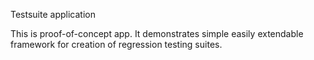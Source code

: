 Testsuite application

This is proof-of-concept app. It demonstrates simple easily extendable
framework for creation of regression testing suites.

